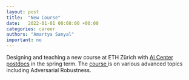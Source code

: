 ```yaml
---
layout: post
title:  "New Course"
date:   2022-01-01 00:08:00 +00:00
categories: career
authors: "Amartya Sanyal"
important: no
---
```

Designing and teaching a new course at ETH Zürich with <a href="https://ai.ethz.ch/people/post-docs.html"> AI Center postdocs</a> in the spring term. The <a href="http://www.vvz.ethz.ch/Vorlesungsverzeichnis/lerneinheit.view?lerneinheitId=161078&semkez=2022S&ansicht=LEHRVERANSTALTUNGEN&lang=en"> course </a> is on various advanced topics including Adversarial Robustness.